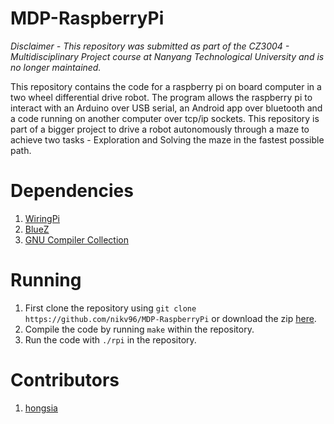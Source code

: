 # MDP-RaspberryPi
<i>Disclaimer - This repository was submitted as part of the CZ3004 - Multidisciplinary Project course at Nanyang Technological University and is no longer maintained.</i>

This repository contains the code for a raspberry pi on board computer in a two wheel differential drive robot. The program allows the raspberry pi to interact with an Arduino over USB serial, an Android app over bluetooth and a code running on another computer over tcp/ip sockets. This repository is part of a bigger project to drive a robot autonomously through a maze to achieve two tasks - Exploration and Solving the maze in the fastest possible path.

# Dependencies
1. [WiringPi](http://wiringpi.com/)
2. [BlueZ](http://www.bluez.org/)
3. [GNU Compiler Collection](https://gcc.gnu.org/)

# Running
1. First clone the repository using ```git clone https://github.com/nikv96/MDP-RaspberryPi``` or download the zip [here](https://github.com/nikv96/MDP-RaspberryPi/archive/master.zip).
2. Compile the code by running ```make``` within the repository.
3. Run the code with ```./rpi``` in the repository.

# Contributors
1. [hongsia](https://github.com/hongsia)

